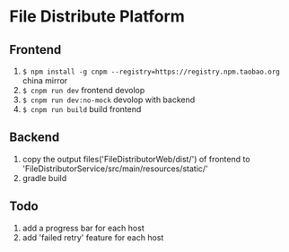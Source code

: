 # File Distribute Platform

## Frontend
1. `$ npm install -g cnpm --registry=https://registry.npm.taobao.org` china mirror
2. `$ cnpm run dev` frontend devolop
3. `$ cnpm run dev:no-mock` devolop with backend
4. `$ cnpm run build` build frontend

## Backend
1. copy the output files('FileDistributorWeb/dist/') of frontend to 'FileDistributorService/src/main/resources/static/'
2. gradle build

## Todo
1. add a progress bar for each host
2. add 'failed retry' feature for each host
